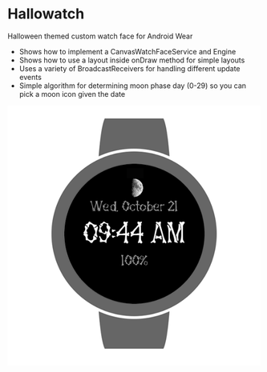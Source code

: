 # Hallowatch
Halloween themed custom watch face for Android Wear

* Shows how to implement a CanvasWatchFaceService and Engine
* Shows how to use a layout inside onDraw method for simple layouts
* Uses a variety of BroadcastReceivers for handling different update events
* Simple algorithm for determining moon phase day (0-29) so you can pick a moon icon given the date

![alt text](https://github.com/brettwgreen/Hallowatch/blob/master/Screens/screen_framed.png "Hallowatch preview")
